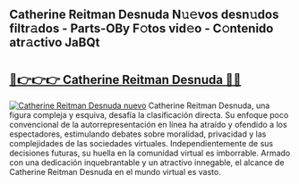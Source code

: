 ## Catherine Reitman Desnuda N𝚞𝚎vos desn𝚞dos filtr𝚊dos - Parts-OBy F𝚘tos vid𝚎o - C𝚘ntenido atr𝚊ctivo JaBQt

# <h2><a href="http://mb4brr4.tromn.icu/?c=Catherine+Reitman+Desnuda">🔗👉👉👉 Catherine Reitman Desnuda 🔗🔗</a></h2>

[![Catherine Reitman Desnuda nuevo](https://i.imgur.com/pEAQMta.gif)](http://mb4brr4.tromn.icu/?c=Catherine+Reitman+Desnuda)
Catherine Reitman Desnuda, una figura compleja y esquiva, desafía la clasificación directa. Su enfoque poco convencional de la autorrepresentación en línea ha atraído y ofendido a los espectadores, estimulando debates sobre moralidad, privacidad y las complejidades de las sociedades virtuales. Independientemente de sus decisiones futuras, su huella en la comunidad virtual es imborrable. Armado con una dedicación inquebrantable y un atractivo innegable, el alcance de Catherine Reitman Desnuda en el mundo virtual es vasto.
